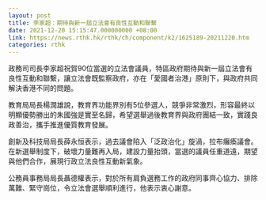 ```yaml
---
layout: post
title: 李家超：期待與新一屆立法會有良性互動和聯繫
date: 2021-12-20 15:15:47.000000000 +08:00
link: https://news.rthk.hk/rthk/ch/component/k2/1625189-20211220.htm
categories: rthk
---
```


政務司司長李家超祝賀90位當選的立法會議員，特區政府期待與新一屆立法會有良性互動和聯繫，讓立法會既監察政府，亦在「愛國者治港」原則下，與政府共同解決香港不同的問題。

教育局局長楊潤雄說，教育界功能界別有5位參選人，競爭非常激烈，形容最終以明顯優勢勝出的朱國強是實至名歸，希望選舉過後教育界與政府團結一致，實踐良政善治，攜手推進優質教育發展。

創新及科技局局長薛永恒表示，過去議會陷入「泛政治化」旋渦，拉布癱瘓議會。在新選舉制度下，破壞力量難再入局，建設力量抬頭，當選的議員任重道遠，期望與他們合作，展現行政立法良性互動新氣象。

公務員事務局局長聶德權表示，對於所有肩負選務工作的政府同事齊心協力、排除萬難、緊守崗位，令立法會選舉順利進行，他表示衷心謝意。
